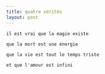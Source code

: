 ```yaml
---
title: quatre vérités
layout: post
---
```


`il est vrai que la magie existe`

`que la mort est une énergie`

`que la vie est tout le temps triste`

`et que l'amour est infini`
